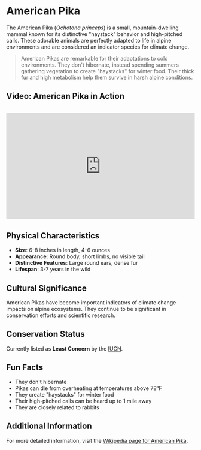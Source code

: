# American Pika

The American Pika (*Ochotona princeps*) is a small, mountain-dwelling mammal known for its distinctive "haystack" behavior and high-pitched calls. These adorable animals are perfectly adapted to life in alpine environments and are considered an indicator species for climate change.

> American Pikas are remarkable for their adaptations to cold environments. They don't hibernate, instead spending summers gathering vegetation to create "haystacks" for winter food. Their thick fur and high metabolism help them survive in harsh alpine conditions.

## Video: American Pika in Action
<div class="video-container" style="position: relative; padding-bottom: 56.25%; height: 0; overflow: hidden; max-width: 100%; margin: 2rem 0;">
    <iframe style="position: absolute; top: 0; left: 0; width: 100%; height: 100%;" 
            src="https://www.youtube.com/embed/8X7U9qXzqXc" 
            title="American Pika in Action" 
            frameborder="0" 
            allow="accelerometer; autoplay; clipboard-write; encrypted-media; gyroscope; picture-in-picture" 
            allowfullscreen>
    </iframe>
</div>

## Physical Characteristics

- **Size**: 6-8 inches in length, 4-6 ounces
- **Appearance**: Round body, short limbs, no visible tail
- **Distinctive Features**: Large round ears, dense fur
- **Lifespan**: 3-7 years in the wild

## Cultural Significance
American Pikas have become important indicators of climate change impacts on alpine ecosystems. They continue to be significant in conservation efforts and scientific research.

## Conservation Status
Currently listed as **Least Concern** by the [IUCN](https://www.iucnredlist.org/species/41267/45181915).

## Fun Facts
- They don't hibernate
- Pikas can die from overheating at temperatures above 78°F
- They create "haystacks" for winter food
- Their high-pitched calls can be heard up to 1 mile away
- They are closely related to rabbits

## Additional Information
For more detailed information, visit the [Wikipedia page for American Pika](https://en.wikipedia.org/wiki/American_pika). 